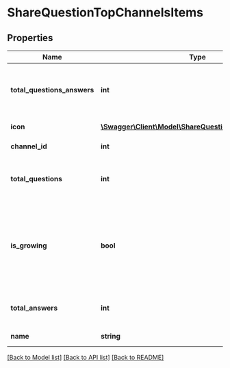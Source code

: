 # ShareQuestionTopChannelsItems

## Properties
Name | Type | Description | Notes
------------ | ------------- | ------------- | -------------
**total_questions_answers** | **int** | Total count of answers and questions of the channel | 
**icon** | [**\Swagger\Client\Model\ShareQuestionTopChannelsIcon[]**](ShareQuestionTopChannelsIcon.md) | Channel icon details | 
**channel_id** | **int** | ID of the channel | 
**total_questions** | **int** | Total count of questions of the channel | 
**is_growing** | **bool** | Is this channel is growing considering previous week count of questions and answers | 
**total_answers** | **int** | Total count of answers of the channel | 
**name** | **string** | Name of the channel | 

[[Back to Model list]](../README.md#documentation-for-models) [[Back to API list]](../README.md#documentation-for-api-endpoints) [[Back to README]](../README.md)



